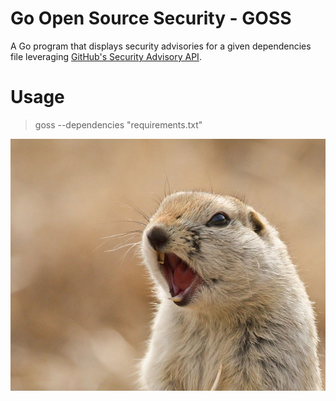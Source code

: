 # Go Open Source Security - GOSS
A Go program that displays security advisories for a given dependencies file leveraging [GitHub's Security Advisory API](https://developer.github.com/v4/object/securityadvisory/).

# Usage
> goss --dependencies "requirements.txt"

![alert](docs/gopher-alert.jpg)
